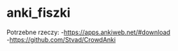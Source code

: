 # anki_fiszki
Potrzebne rzeczy:
 -https://apps.ankiweb.net/#download<br>
 -https://github.com/Stvad/CrowdAnki

